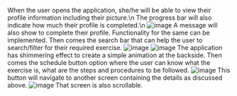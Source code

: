 When the user opens the application, she/he will be able to view their profile information including their picture.\n
The progress bar will also indicate how much their profile is completed.\n
![image](https://github.com/Happy2579/Health-and-Fitness-App/assets/81232763/1f9be94f-9f64-44aa-acf3-7e7bbfdec377)
A message will also show to complete their profile.
Functionality for the same can be implemented.
Then comes the search bar that can help the user to search/filter for their required exercise.
![image](https://github.com/Happy2579/Health-and-Fitness-App/assets/81232763/856913b0-879e-4ddb-9d7e-7662a7ed363c)
![image](https://github.com/Happy2579/Health-and-Fitness-App/assets/81232763/a1217e00-dda3-4bd3-8e76-c1c5edb38b05)
The application has shimmering effect to create a simple animation at the backside.
Then comes the schedule button option where the user can know what the exercise is, what are the steps and procedures to be followed.
![image](https://github.com/Happy2579/Health-and-Fitness-App/assets/81232763/d9f34632-d040-4d92-85be-09a52982c0ee)
This button will navigate to another screen containing the details as discussed above.
![image](https://github.com/Happy2579/Health-and-Fitness-App/assets/81232763/dac1d01d-e12c-4961-91f6-50191bc84957)
That screen is also scrollable. 

